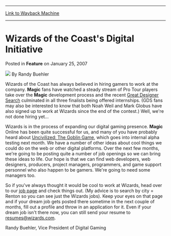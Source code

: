 
---
[Link to Wayback Machine](https://web.archive.org/web/20210503064731/https://magic.wizards.com/en/articles/archive/feature/wizards-coasts-digital-initiative-2007-01-25)

[_metadata_:wayback_url]:- "https://magic.wizards.com/en/articles/archive/feature/wizards-coasts-digital-initiative-2007-01-25"
[_metadata_:wayback_raw_url]:- "https://web.archive.org/web/20210503064731id_/https://magic.wizards.com/en/articles/archive/feature/wizards-coasts-digital-initiative-2007-01-25"
[_metadata_:wayback_capture_timestamp]:- "2021-05-03 06:47:31+00:00"
[_metadata_:description]:- "Wizards of the Coast has always believed in hiring gamers to work at the company. Magic fans have watched a steady stream of Pro Tour players take over the Magic development process and the recent Great Designer Search culminated in all three finalists being offered internships. (GDS fans may also be interested to know that both Noah Weil and Mark Globus have also signed up to"
[_metadata_:generator]:- "Drupal 7 (http://drupal.org)"
[_metadata_:publish_date]:- "2007-01-25"
---


Wizards of the Coast's Digital Initiative
=========================================



 Posted in **Feature**
 on January 25, 2007 






![](https://media.magic.wizards.com/styles/auth_small/public/images/person/Headshot%209-2014_3.jpg)
By Randy Buehler











Wizards of the Coast has always believed in hiring gamers to work at the company. **Magic** fans have watched a steady stream of Pro Tour players take over the **Magic** development process and the recent [Great Designer Search](http://archive.wizards.com/Magic/Magazine/Article.aspx?x=mtgcom/events/thefinishline) culminated in all three finalists being offered internships. (GDS fans may also be interested to know that both Noah Weil and Mark Globus have also signed up to work at Wizards since the end of the contest.) Well, we're not done hiring yet...

Wizards is in the process of expanding our digital gaming presence. **Magic** Online has been quite successful for us, and many of you have probably heard about [Uncivilized: The Goblin Game](http://archive.wizards.com/Magic/Magazine/Article.aspx?x=goblinz/welcome), which goes into internal alpha testing next month. We have a number of other ideas about cool things we could do on the web or other digital platforms. Over the next few months, we're going to be posting quite a number of job openings so we can bring these ideas to life. Our hope is that we can find web developers, web designers, producers, project managers, programmers, and game support personnel who also happen to be gamers. We're going to need some managers too.

So if you've always thought it would be cool to work at Wizards, head over to our [job page](http://hasbro.recruitmax.com/MAIN/careerportal/default.cfm?szUniqueCareerPortalID=4858054b-1688-4734-acc2-0ade31c05858) and check things out. (My advice is to search by city = Renton so you can see just the Wizards jobs). Keep your eyes on that page and if your dream job gets posted there sometime in the next couple of months, fill out a profile and throw in an application for it. Even if your dream job isn't there now, you can still send your resume to [resumes@wizards.com](mailto:resumes@wizards.com).

Randy Buehler, Vice President of Digital Gaming







